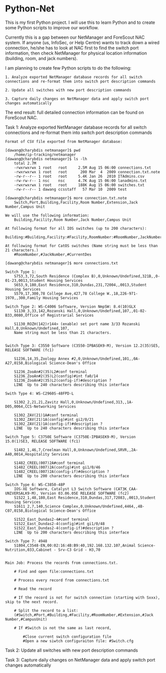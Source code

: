 # Python-Net

This is my first Python project. I will use this to learn Python and to create some Python scripts to improve our workflow. 

Currently this is a gap between our NetManager and ForeScout NAC system. If anyone (us, InfoSec, or Help Centre) wants to track down a wired connection, he/she has to look at NAC first to find the switch port information, then check NetManager for physical location information (building, room, and jack numbers). 

I am planning to create few Python scripts to do the following: 

	1. Analyze exported NetManager database records for all switch connections and re-format them into switch port description commands
	
	2. Update all switches with new port description commands
	
	3. Capture daily changes on NetManager data and apply switch port changes automatically

The end result: full detailed connection information can be found on ForeScout NAC. 


Task 1: Analyze exported NetManager database records for all switch connections and re-format them into switch port description commands
	
	Format of CSV file exported from NetManager database: 
	
	[dawang@charybdis netmanager]$ pwd
		/home/ip-tracking/netmanager
	[dawang@charybdis netmanager]$ ls -lh 
		total 2.7M
		-rwxrwxrwx 1 root   root     2.5M Aug 15 06:00 connections.txt
		-rwxrwxrwx 1 root   root      200 Mar  4  2009 connection.txt.note
		-rw-r--r-- 1 root   root     5.4K Jan 26  2010 ITAdmins.csv
		-rw-rw-r-- 1 nsc    nsc      4.7K Aug 15 06:00 lanadmins.txt
		-rwxrwxrwx 1 root   root     188K Aug 15 06:00 switches.txt
		-rw-r--r-- 1 dawang ccsstaff   57 Mar 10  2009 test

	[dawang@charybdis netmanager]$ more connection.txt.note
		Switch,Port,Building,Facility,Room Number,Extension,Jack Number,Campus Unit
	
	We will use the following information: 
		Building,Facility,Room Number,Jack Number,Campus Unit
	
	At following format for all IOS switches (up to 200 characters): 
	
	Building:#Building,Facility:#Facility,RoomNumber:#RoomNumber,JackNumber:#JackNumber,CampusUnit:#CampusUnit,Comments:#CurrentDes
		
	At following format for CatOS switches (Name string must be less than 21 characters.)
		#RoomNumber,#JackNumber,#CurrentDes
		
	[dawang@charybdis netmanager]$ more connections.txt 
		
	Switch Type 1: 
		S753,3,72,South Residence (Complex B),0,Unknown/Undefined,321B,,0-01-23,0013,Student Housing Services
		S653,9,180,East Residence,310,Dundas,231,72004,,0013,Student Housing Services
		S579,17,300,78 College Ave,427,78 College W.,18,226-971-1970,,300,Family Housing Services
		
	Switch Type 2: WS-C4006 Software, Version NmpSW: 8.4(10)GLX
		S1130_3,33,142,Rozanski Hall,0,Unknown/Undefined,107,,01-02-B33,0080,Office of Registrarial Services
		
		S1130_ROZH(142)r144> (enable) set port name 3/33 Rozanski Hall,0,Unknown/Undefined,107,
		Name string must be less than 21 characters.
		
		
	Switch Type 3: C3550 Software (C3550-IPBASEK9-M), Version 12.2(35)SE5, RELEASE SOFTWARE (fc1)
	
		S1236,14,35,Zoology Annex #2,0,Unknown/Undefined,101,,0A-A27,0158,Biological Science-Dean's Office
		
		S1236_ZooAn#2(35)L2#conf terminal
		S1236_ZooAn#2(35)L2(config)#int fa0/14
		S1236_ZooAn#2(35)L2(config-if)#description ?
  		LINE  Up to 240 characters describing this interface
		
	Swith Type 4: WS-C2960S-48FPD-L 
	
		S1302_2,21,21,Zavitz Hall,0,Unknown/Undefined,313,,1A-D05,0064,CCS-Networking Services
		
		S1302_ZAV(21)1A#conf terminal 
		S1302_ZAV(21)1A(config)#int gi2/0/21
		S1302_ZAV(21)1A(config-if)#description ?
  		LINE  Up to 240 characters describing this interface
		
	Switch Type 5: C3750E Software (C3750E-IPBASEK9-M), Version 15.0(1)SE3, RELEASE SOFTWARE (fc1)
	
		S1482_1,46,7,Creelman Hall,0,Unknown/Undefined,SRVR,,2A-A40,0014,Hospitality Services
		
		S1482_CREEL(007)2A#conf terminal 
		S1482_CREEL(007)2A(config)#int gi1/0/46
		S1482_CREEL(007)2A(config-if)#description ?
  		LINE  Up to 200 characters describing this interface
		
	Switch Type 6: WS-C3850-48P 
		IOS-XE Software, Catalyst L3 Switch Software (CAT3K_CAA-UNIVERSALK9-M), Version 03.06.05E RELEASE SOFTWARE (fc2)
		S1522_1,48,180,East Residence,310,Dundas,317,72083,,0013,Student Housing Services
		S1611_2,7,140,Science Complex,0,Unknown/Undefined,4464,,4B-C07,0158,Biological Science-Dean's Office
		
		S1522_East_Dundas2-4#conf terminal 
		S1522_East_Dundas2-4(config)#int gi1/0/48
		S1522_East_Dundas2-4(config-if)#description ?
  		LINE  Up to 200 characters describing this interface
		
	Switch Type 7: 4948
		S1804,C3548-EN,00:02:16:4B:B9:40,192.168.132.107,Animal Science-Nutrition,033,Cabinet - Srv-C3 Grid - H3,70
		
		
	Main Job: Process the records from connections.txt. 
		
		# Find and open file:connections.txt
		
		# Process every record from connections.txt
		
		# Read the record
		
		# If the record is not for switch connection (starting with Sxxx), skip to the next record. 
		
		# Split the record to a list:
		(#Switch,#Port,#Building,#Facility,#RoomNumber,#Extension,#Jack Number,#CampusUnit)
		
		# If #Switch is not the same as last record, 
		
			#Close current switch configuration file
			#Open a new siwtch configuraiton file: #Switch.cfg
			
		
		
Task 2: Update all switches with new port description commands


Task 3: Capture daily changes on NetManager data and apply switch port changes automatically

